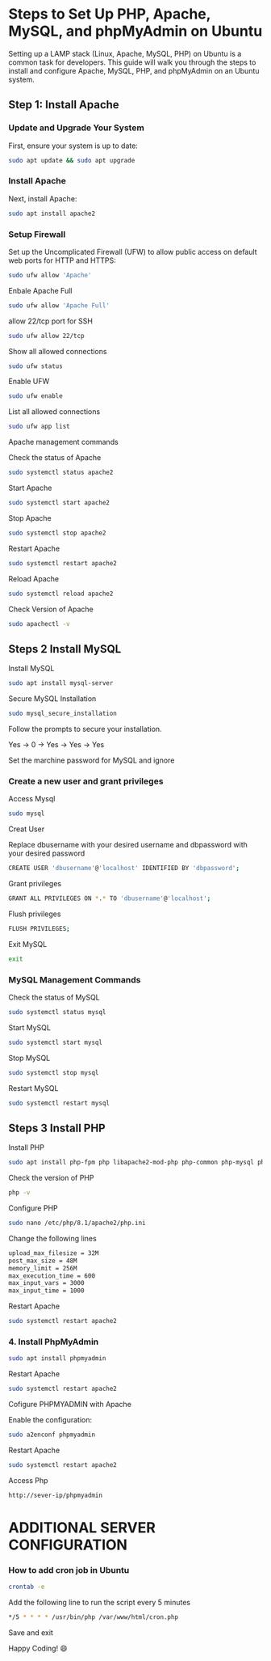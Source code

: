 # Steps to Set Up PHP, Apache, MySQL, and phpMyAdmin on Ubuntu

Setting up a LAMP stack (Linux, Apache, MySQL, PHP) on Ubuntu is a common task for developers. This guide will walk you through the steps to install and configure Apache, MySQL, PHP, and phpMyAdmin on an Ubuntu system.


## Step 1: Install Apache

### Update and Upgrade Your System
First, ensure your system is up to date:

```bash
sudo apt update && sudo apt upgrade
```

### Install Apache

Next, install Apache:

```bash
sudo apt install apache2
```

### Setup Firewall

Set up the Uncomplicated Firewall (UFW) to allow public access on default web ports for HTTP and HTTPS:

```bash
sudo ufw allow 'Apache'
```

Enbale Apache Full


```bash
sudo ufw allow 'Apache Full'
```

allow 22/tcp port for SSH

```bash
sudo ufw allow 22/tcp
```

Show all allowed connections

```bash
sudo ufw status
```

Enable UFW

```bash
sudo ufw enable
```

List all allowed connections

```bash
sudo ufw app list
```

Apache management commands

Check the status of Apache
```bash
sudo systemctl status apache2
```

Start Apache
```bash
sudo systemctl start apache2
```

Stop Apache
```bash
sudo systemctl stop apache2
```

Restart Apache
```bash
sudo systemctl restart apache2
```

Reload Apache
```bash
sudo systemctl reload apache2
```

Check Version of Apache
```bash
sudo apachectl -v
```

## Steps 2 Install MySQL

Install MySQL

```bash
sudo apt install mysql-server
```

Secure MySQL Installation

```bash
sudo mysql_secure_installation
```

Follow the prompts to secure your installation.

Yes -> 0 -> Yes -> Yes -> Yes

Set the marchine password for MySQL and ignore 


### Create a new user and grant privileges

Access Mysql

```bash
sudo mysql
```
Creat User 

Replace dbusername with your desired username and dbpassword with your desired password

```bash
CREATE USER 'dbusername'@'localhost' IDENTIFIED BY 'dbpassword';
```

Grant privileges

```bash
GRANT ALL PRIVILEGES ON *.* TO 'dbusername'@'localhost';
```

Flush privileges

```bash
FLUSH PRIVILEGES;
```

Exit MySQL

```bash
exit
```

### MySQL Management Commands

Check the status of MySQL

```bash
sudo systemctl status mysql
```

Start MySQL

```bash
sudo systemctl start mysql
```

Stop MySQL

```bash
sudo systemctl stop mysql
```

Restart MySQL

```bash
sudo systemctl restart mysql
```

## Steps 3 Install PHP

Install PHP

```bash
sudo apt install php-fpm php libapache2-mod-php php-common php-mysql php-xml php-xmlrpc php-curl php-gd php-imagick php-cli php-imap php-mbstring php-opcache php-soap php-zip php-intl php-bcmath unzip -y
```

Check the version of PHP

```bash
php -v
```

Configure PHP

```bash
sudo nano /etc/php/8.1/apache2/php.ini
```

Change the following lines

```bash
upload_max_filesize = 32M 
post_max_size = 48M 
memory_limit = 256M 
max_execution_time = 600 
max_input_vars = 3000 
max_input_time = 1000
```

Restart Apache

```bash
sudo systemctl restart apache2
```

### 4. Install PhpMyAdmin

```bash
sudo apt install phpmyadmin
```

Restart Apache

```bash
sudo systemctl restart apache2
```

Cofigure PHPMYADMIN with Apache

Enable the configuration:

```bash
sudo a2enconf phpmyadmin
```

Restart Apache

```bash
sudo systemctl restart apache2
```

Access Php
  
  ```bash
  http://sever-ip/phpmyadmin
  ```





# ADDITIONAL SERVER CONFIGURATION 

### How to add cron job in Ubuntu

```bash
crontab -e
```

Add the following line to run the script every 5 minutes

```bash
*/5 * * * * /usr/bin/php /var/www/html/cron.php
```

Save and exit


Happy Coding! :smile:



